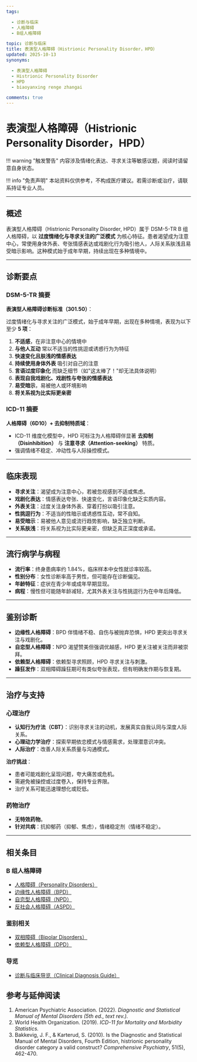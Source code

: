 ```yaml
---
tags:

  - 诊断与临床
  - 人格障碍
  - B组人格障碍

topic: 诊断与临床
title: 表演型人格障碍（Histrionic Personality Disorder，HPD）
updated: 2025-10-13
synonyms:

  - 表演型人格障碍
  - Histrionic Personality Disorder
  - HPD
  - biaoyanxing renge zhangai

comments: true
---
```


# 表演型人格障碍（Histrionic Personality Disorder，HPD）

!!! warning "触发警告"
内容涉及情绪化表达、寻求关注等敏感议题，阅读时请留意自身状态。

!!! info "免责声明"
本站资料仅供参考，不构成医疗建议。若需诊断或治疗，请联系持证专业人员。

______________________________________________________________________

## 概述

表演型人格障碍（Histrionic Personality Disorder, HPD）属于 DSM-5-TR B 组人格障碍，以 **过度情绪化与寻求关注的广泛模式** 为核心特征。患者渴望成为注意中心，常使用身体外表、夸张情感表达或戏剧化行为吸引他人，人际关系肤浅且易受暗示影响。这种模式始于成年早期，持续出现在多种情境中。

______________________________________________________________________

## 诊断要点

### DSM-5-TR 摘要

**表演型人格障碍诊断标准（301.50）**：

过度情绪化与寻求关注的广泛模式，始于成年早期，出现在多种情境，表现为以下至少 **5 项**：

1. **不适感**，在非注意中心的情境中
1. **与他人互动** 常以不适当的性挑逗或诱惑行为为特征
1. **快速变化且肤浅的情感表达**
1. **持续使用身体外表** 吸引对自己的注意
1. **言语过度印象化** 而缺乏细节（如"这太棒了！"却无法具体说明）
1. **表现自我戏剧化、戏剧性与夸张的情感表达**
1. **易受暗示**，易被他人或环境影响
1. **将关系视为比实际更亲密**

### ICD-11 摘要

**人格障碍（6D10）+ 去抑制特质域**：

- ICD-11 维度化模型中，HPD 可标注为人格障碍伴显著 **去抑制（Disinhibition）** 与 **注意寻求（Attention-seeking）** 特质。
- 强调情绪不稳定、冲动性与人际操控模式。

______________________________________________________________________

## 临床表现

- **寻求关注**：渴望成为注意中心，若被忽视感到不适或焦虑。
- **戏剧化表达**：情感表达夸张、快速变化，言语印象化缺乏实质内容。
- **外表关注**：过度关注身体外表、穿着打扮以吸引注意。
- **性挑逗行为**：不适当的性暗示或诱惑性互动，常不自知。
- **易受暗示**：易被他人意见或流行趋势影响，缺乏独立判断。
- **关系肤浅**：将关系视为比实际更亲密，但缺乏真正深度或承诺。

______________________________________________________________________

## 流行病学与病程

- **流行率**：终身患病率约 1.84%，临床样本中女性就诊率较高。
- **性别分布**：女性诊断率高于男性，但可能存在诊断偏见。
- **年龄特征**：症状在青少年或成年早期显现。
- **病程**：慢性但可能随年龄减轻，尤其外表关注与性挑逗行为在中年后降低。

______________________________________________________________________

## 鉴别诊断

- **边缘性人格障碍**：BPD 伴情绪不稳、自伤与被抛弃恐惧，HPD 更突出寻求关注与戏剧化。
- **自恋型人格障碍**：NPD 渴望赞美但强调优越感，HPD 更关注被关注而非被崇拜。
- **依赖型人格障碍**：依赖型寻求照顾，HPD 寻求关注与刺激。
- **躁狂发作**：双相障碍躁狂期可有类似夸张表现，但有明确发作期与恢复期。

______________________________________________________________________

## 治疗与支持

### 心理治疗

- **认知行为疗法（CBT）**：识别寻求关注的动机，发展真实自我认同与深度人际关系。
- **心理动力学治疗**：探索早期依恋模式与情感需求，处理潜意识冲突。
- **人际治疗**：改善人际关系质量与沟通模式。

**治疗挑战**：

- 患者可能戏剧化呈现问题，夸大痛苦或危机。
- 需避免被操控或过度卷入，保持专业界限。
- 治疗关系可能迅速理想化或贬低。

### 药物治疗

- **无特效药物**。
- **针对共病**：抗抑郁药（抑郁、焦虑），情绪稳定剂（情绪不稳定）。

______________________________________________________________________

## 相关条目

### B 组人格障碍

- [人格障碍（Personality Disorders）](Personality-Disorders.md)
- [边缘性人格障碍（BPD）](Borderline-Personality-Disorder-BPD.md)
- [自恋型人格障碍（NPD）](Narcissistic-Personality-Disorder-NPD.md)
- [反社会人格障碍（ASPD）](Antisocial-Personality-Disorder-ASPD.md)

### 鉴别相关

- [双相障碍（Bipolar Disorders）](Bipolar-Disorders.md)
- [依赖型人格障碍（DPD）](Dependent-Personality-Disorder-DPD.md)

### 导览

- [诊断与临床导览（Clinical Diagnosis Guide）](Clinical-Diagnosis-Guide.md)

## 参考与延伸阅读

1. American Psychiatric Association. (2022). *Diagnostic and Statistical Manual of Mental Disorders (5th ed., text rev.).*
1. World Health Organization. (2019). *ICD-11 for Mortality and Morbidity Statistics.*
1. Bakkevig, J. F., & Karterud, S. (2010). Is the Diagnostic and Statistical Manual of Mental Disorders, Fourth Edition, histrionic personality disorder category a valid construct? *Comprehensive Psychiatry*, 51(5), 462-470.
